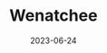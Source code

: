 ---
title: "Wenatchee"
cc-type: city
county:
  - Chelan County
date: 2023-06-24
hashtag: wenatchee
tags:
  - city
  - Washington
---